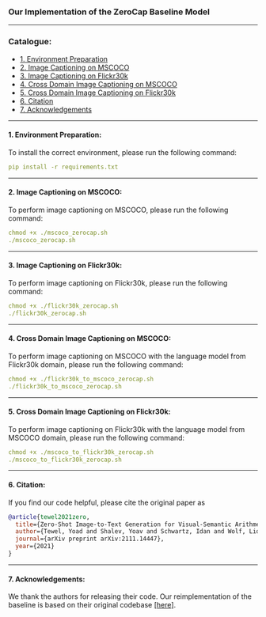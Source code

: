 ### Our Implementation of the ZeroCap Baseline Model 

****
### Catalogue:
* <a href='#environment'>1. Environment Preparation</a>
* <a href='#mscoco'>2. Image Captioning on MSCOCO</a>
* <a href='#flickr30k'>3. Image Captioning on Flickr30k</a>
* <a href='#flickr30k_to_mscoco'>4. Cross Domain Image Captioning on MSCOCO</a>
* <a href='#mscoco_to_flickr30k'>5. Cross Domain Image Captioning on Flickr30k</a>
* <a href='#citation'>6. Citation</a>
* <a href='#acknowledgements'>7. Acknowledgements</a>

****

<span id='environment'/>

#### 1. Environment Preparation:
To install the correct environment, please run the following command:
```yaml
pip install -r requirements.txt
```

****

<span id='mscoco'/>

#### 2. Image Captioning on MSCOCO:
To perform image captioning on MSCOCO, please run the following command:
```yaml
chmod +x ./mscoco_zerocap.sh
./mscoco_zerocap.sh
```

****

<span id='flickr30k'/>

#### 3. Image Captioning on Flickr30k:
To perform image captioning on Flickr30k, please run the following command:
```yaml
chmod +x ./flickr30k_zerocap.sh
./flickr30k_zerocap.sh
```

****

<span id='flickr30k_to_mscoco'/>

#### 4. Cross Domain Image Captioning on MSCOCO:
To perform image captioning on MSCOCO with the language model from Flickr30k domain, please run the following command:
```yaml
chmod +x ./flickr30k_to_mscoco_zerocap.sh
./flickr30k_to_mscoco_zerocap.sh
```

****

<span id='mscoco_to_flickr30k'/>

#### 5. Cross Domain Image Captioning on Flickr30k:
To perform image captioning on Flickr30k with the language model from MSCOCO domain, please run the following command:
```yaml
chmod +x ./mscoco_to_flickr30k_zerocap.sh
./mscoco_to_flickr30k_zerocap.sh
```

****

<span id='citation'/>

#### 6. Citation:
If you find our code helpful, please cite the original paper as

```bibtex
@article{tewel2021zero,
  title={Zero-Shot Image-to-Text Generation for Visual-Semantic Arithmetic},
  author={Tewel, Yoad and Shalev, Yoav and Schwartz, Idan and Wolf, Lior},
  journal={arXiv preprint arXiv:2111.14447},
  year={2021}
}
```

****

<span id='acknowledgements'/>

#### 7. Acknowledgements:
We thank the authors for releasing their code. Our reimplementation of the baseline is based on their original codebase [[here]](https://github.com/yoadtew/zero-shot-image-to-text).

